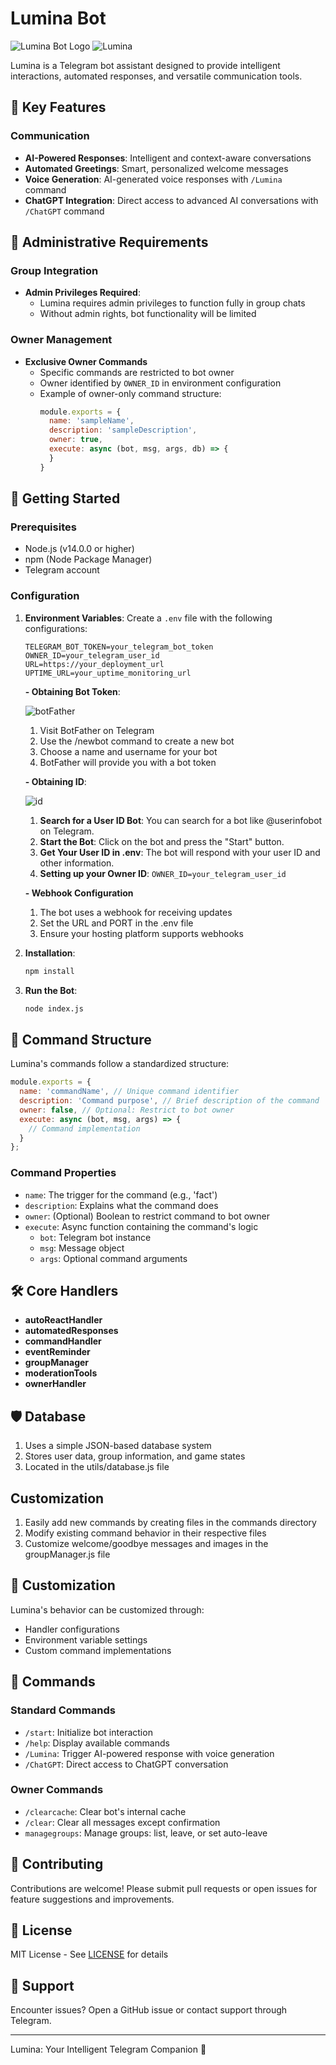 # Lumina Bot

![Lumina Bot Logo](https://i.ibb.co/3YN5ggW/lumina.jpg)
![Lumina](https://i.ibb.co/DCxTK2q/IMG-20250126-111106.jpg)

Lumina is a Telegram bot assistant designed to provide intelligent interactions, automated responses, and versatile communication tools.

## 🤖 Key Features

### Communication
- **AI-Powered Responses**: Intelligent and context-aware conversations
- **Automated Greetings**: Smart, personalized welcome messages
- **Voice Generation**: AI-generated voice responses with `/Lumina` command
- **ChatGPT Integration**: Direct access to advanced AI conversations with `/ChatGPT` command

## 🔐 Administrative Requirements

### Group Integration
- **Admin Privileges Required**: 
  - Lumina requires admin privileges to function fully in group chats
  - Without admin rights, bot functionality will be limited

### Owner Management
- **Exclusive Owner Commands**
  - Specific commands are restricted to bot owner
  - Owner identified by `OWNER_ID` in environment configuration
  - Example of owner-only command structure:
    ```javascript
    module.exports = {
      name: 'sampleName',
      description: 'sampleDescription',
      owner: true,
      execute: async (bot, msg, args, db) => {
      }
    }
    ```

## 🚀 Getting Started

### Prerequisites
- Node.js (v14.0.0 or higher)
- npm (Node Package Manager)
- Telegram account

### Configuration

1. **Environment Variables**:
   Create a `.env` file with the following configurations:

   ```plaintext
   TELEGRAM_BOT_TOKEN=your_telegram_bot_token
   OWNER_ID=your_telegram_user_id
   URL=https://your_deployment_url
   UPTIME_URL=your_uptime_monitoring_url
   ```

   **- Obtaining Bot Token**:
   
   ![botFather](https://i.ibb.co/pJjrhBy/IMG-20250126-103529.jpg)
   
   1. Visit BotFather on Telegram
   2. Use the /newbot command to create a new bot
   3. Choose a name and username for your bot
   4. BotFather will provide you with a bot token
  
   **- Obtaining ID**:
   
   ![id](https://i.ibb.co/fvZ8Cxw/IMG-20250126-102430.jpg)
   
   1. **Search for a User ID Bot**: You can search for a bot like @userinfobot on Telegram.
   2. **Start the Bot**: Click on the bot and press the "Start" button.
   3. **Get Your User ID in .env**: The bot will respond with your user ID and other information.
   4. **Setting up your Owner ID**:
   `OWNER_ID=your_telegram_user_id`
  
    **- Webhook Configuration**
   
   1. The bot uses a webhook for receiving updates
   2. Set the URL and PORT in the .env file
   3. Ensure your hosting platform supports webhooks
   

3. **Installation**:
   ```bash
   npm install
   ```

4. **Run the Bot**:
   ```bash
   node index.js
   ```

## 📜 Command Structure

Lumina's commands follow a standardized structure:

```javascript
module.exports = {
  name: 'commandName', // Unique command identifier
  description: 'Command purpose', // Brief description of the command
  owner: false, // Optional: Restrict to bot owner
  execute: async (bot, msg, args) => {
    // Command implementation
  }
};
```

### Command Properties
- `name`: The trigger for the command (e.g., 'fact')
- `description`: Explains what the command does
- `owner`: (Optional) Boolean to restrict command to bot owner
- `execute`: Async function containing the command's logic
  - `bot`: Telegram bot instance
  - `msg`: Message object
  - `args`: Optional command arguments

## 🛠 Core Handlers

- **autoReactHandler**
- **automatedResponses**
- **commandHandler** 
- **eventReminder**
- **groupManager** 
- **moderationTools**
- **ownerHandler**

## 🛡️ Database

1. Uses a simple JSON-based database system
2. Stores user data, group information, and game states
3. Located in the utils/database.js file

##  Customization

1. Easily add new commands by creating files in the commands directory
2. Modify existing command behavior in their respective files
3. Customize welcome/goodbye messages and images in the groupManager.js file

## 🔧 Customization

Lumina's behavior can be customized through:
- Handler configurations
- Environment variable settings
- Custom command implementations

## 📜 Commands

### Standard Commands
- `/start`: Initialize bot interaction
- `/help`: Display available commands
- `/Lumina`: Trigger AI-powered response with voice generation
- `/ChatGPT`: Direct access to ChatGPT conversation

### Owner Commands
- `/clearcache`: Clear bot's internal cache
- `/clear`: Clear all messages except confirmation
- `managegroups`: Manage groups: list, leave, or set auto-leave

## 🤝 Contributing

Contributions are welcome! Please submit pull requests or open issues for feature suggestions and improvements.

## 📄 License

MIT License - See [LICENSE](LICENSE) for details

## 💬 Support

Encounter issues? Open a GitHub issue or contact support through Telegram.

---

Lumina: Your Intelligent Telegram Companion 🌟
